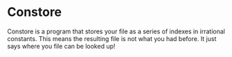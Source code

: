 # Constore

Constore is a program that stores your file as a series of indexes in irrational constants. This means the resulting file is not what you had before. It just says where you file can be looked up!
